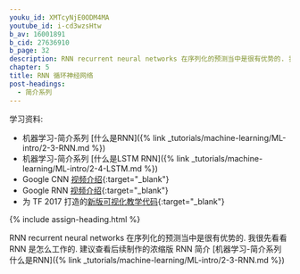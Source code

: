 ```yaml
---
youku_id: XMTcyNjE0ODM4MA
youtube_id: i-cd3wzsHtw
b_av: 16001891
b_cid: 27636910
b_page: 32
description: RNN recurrent neural networks 在序列化的预测当中是很有优势的. 我很先看看 RNN 是怎么工作的.
chapter: 5
title: RNN 循环神经网络
post-headings:
  - 简介系列
---
```



学习资料:
  * 机器学习-简介系列 [什么是RNN]({% link _tutorials/machine-learning/ML-intro/2-3-RNN.md %})
  * 机器学习-简介系列 [什么是LSTM RNN]({% link _tutorials/machine-learning/ML-intro/2-4-LSTM.md %})
  * Google CNN [视频介绍](https://classroom.udacity.com/courses/ud730/lessons/6377263405/concepts/64063017560923#){:target="_blank"}
  * Google RNN [视频介绍](https://classroom.udacity.com/courses/ud730/lessons/6378983156/concepts/63770919610923#){:target="_blank"}
  * 为 TF 2017 打造的[新版可视化教学代码](https://github.com/MorvanZhou/Tensorflow-Tutorial){:target="_blank"}


{% include assign-heading.html %}

RNN recurrent neural networks 在序列化的预测当中是很有优势的. 我很先看看 RNN 是怎么工作的.
建议查看后续制作的浓缩版 RNN 简介 [机器学习-简介系列 什么是RNN]({% link _tutorials/machine-learning/ML-intro/2-3-RNN.md %})


